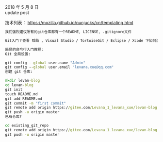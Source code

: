2018 年 5 月 8 日  
 update post

技术列表：
https://mozilla.github.io/nunjucks/cn/templating.html

```cmd
我们强烈建议所有的git仓库都有一个README, LICENSE, .gitignore文件

Git入门？查看 帮助 , Visual Studio / TortoiseGit / Eclipse / Xcode 下如何连接本站, 如何导入仓库

简易的命令行入门教程:
Git 全局设置:

git config --global user.name "Admin"
git config --global user.email "levana.xue@qq.com"
创建 git 仓库:

mkdir levan-blog
cd levan-blog
git init
touch README.md
git add README.md
git commit -m "first commit"
git remote add origin https://gitee.com/Levana_1_levana_xue/levan-blog.git
git push -u origin master
已有仓库?

cd existing_git_repo
git remote add origin https://gitee.com/Levana_1_levana_xue/levan-blog.git
git push -u origin master
```
